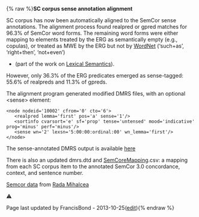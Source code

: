 {% raw %}**SC corpus sense annotation alignment**

SC corpus has now been automatically aligned to the SemCor sense
annotations. The alignment process found realpred or gpred matches for
96.3% of SemCor word forms. The remaining word forms were either mapping
to elements treated by the ERG as semantically empty (e.g., copulas), or
treated as MWE by the ERG but not by [WordNet](/WordNet) (‘such+as’,
‘right+then’, ‘not+even’)

- (part of the work on [Lexical Semantics](LexsemTop)).

However, only 36.3% of the ERG predicates emerged as sense-tagged: 55.6%
of realpreds and 11.3% of gpreds.

The alignment program generated modified DMRS files, with an optional
&lt;sense&gt; element:

    <node nodeid='10002' cfrom='0' cto='6'>
       <realpred lemma='first' pos='a' sense='1'/>
       <sortinfo cvarsort='e' sf='prop' tense='untensed' mood='indicative' prog='minus' perf='minus'/>
       <sense wn='2' lexsn='5:00:00:ordinal:00' wn_lemma='first'/>
    </node>

The sense-annotated DMRS output is available
[here](https://sites.google.com/site/zpozen/clms-thesis)

There is also an updated dmrs.dtd and
[SemCoreMapping](/SemCoreMapping).csv: a mapping from each SC corpus
item to the annotated SemCor 3.0 concordance, context, and sentence
number.

[Semcor
data](http://lit.csci.unt.edu/~rada/downloads/semcor/semcor3.0.tar.gz)
from [Rada Mihalcea](http://www.cse.unt.edu/~rada/downloads.html)

:warning:

Page last updated by FrancisBond - 2013-10-25([edit](https://github.com/delph-in/docs/wiki/SemCor/_edit)){% endraw %}